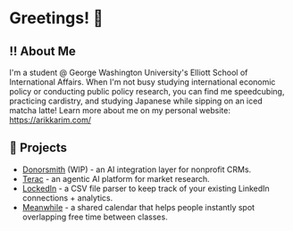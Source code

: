 # Greetings! 👋

## ‼️ About Me
I'm a student @ George Washington University's Elliott School of International Affairs. When I'm not busy studying international economic policy or conducting public policy research, you can find me speedcubing, practicing cardistry, and studying Japanese while sipping on an iced matcha latte! Learn more about me on my personal website: https://arikkarim.com/

## 🔨 Projects
- [Donorsmith](https://donorsmith.com/) (WIP) - an AI integration layer for nonprofit CRMs.
- [Terac](http://terac.com/) - an agentic AI platform for market research.
- [LockedIn](http://toolockedin.org/) - a CSV file parser to keep track of your existing LinkedIn connections + analytics. 
- [Meanwhile](https://meanwhile-nine.vercel.app/) - a shared calendar that helps people instantly spot overlapping free time between classes.
